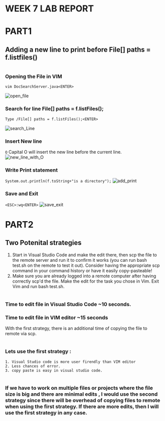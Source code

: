
# WEEK 7 LAB REPORT 
#
# PART1

## Adding a new line to print before File[] paths = f.listfiles()

#

### Opening the File in VIM
`vim DocSearchServer.java<ENTER>` 

![open_file](open_file_vim.JPG)

### Search for line File[] paths = f.listFiles();
`Type /File[] paths = f.listFiles();<ENTER>`

![search_Line](search_Line.JPG)


### Insert New line 
 `O` Capital O will insert the new line before the current line.
![new_line_with_O](new_line_with_O.JPG)

### Write Print statement
`System.out.println(f.toString+"is a directory");` 
![add_print](add_print.JPG)

### Save and Exit
`<ESC>:wq<ENTER>`
![save_exit](save_exit.JPG)

#

# PART2

## Two Potenital strategies

1. Start in Visual Studio Code and make the edit there, then scp the file to the remote server and run it to confirm it works (you can run bash test.sh on the remote to test it out). Consider having the appropriate scp command in your command history or have it easily copy-pasteable!
2. Make sure you are already logged into a remote computer after having correctly scp'd the file. Make the edit for the task you chose in Vim. Exit Vim and run bash test.sh.

#
### Time to edit file in Visual Studio Code ~10 seconds.
### Time to edit file in VIM editor ~15 seconds

With the first strategy, there is an additional time of copying the file to remote via scp.

#

### Lets use the first strategy :
	1. Visual Studio code is more user firendly than VIM editor
	2. Less chances of error.
	3. copy paste is easy in visual studio code.

#

### If we have to work on multiple files or projects where the file size is big and there are minimal edits , I would use the second strategy since there will be overhead of copying files to remote when using the first strategy. If there are more edits, then I will use the first strategy in any case.

